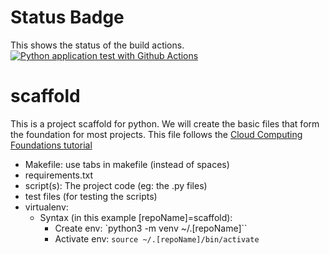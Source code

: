 # Status Badge
This shows the status of the build actions.
[![Python application test with Github Actions](https://github.com/jtclark2/scaffold/actions/workflows/main.yml/badge.svg)](https://github.com/jtclark2/scaffold/actions/workflows/main.yml)

# scaffold
This is a project scaffold for python. We will create the basic files that form the foundation for most projects.
This file follows the [Cloud Computing Foundations tutorial](https://www.coursera.org/learn/cloud-computing-foundations-duke/lecture/dxL50/constructing-a-python-project-scaffold) 

- Makefile: use tabs in makefile (instead of spaces)
- requirements.txt   
- script(s): The project code (eg: the .py files)
- test files (for testing the scripts)
- virtualenv:
    - Syntax (in this example [repoName]=scaffold): 
        - Create env: `python3 -m venv ~/.[repoName]``
        - Activate env: `source ~/.[repoName]/bin/activate`
